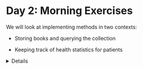 # Day 2: Morning Exercises

We will look at implementing methods in two contexts:

* Storing books and querying the collection

* Keeping track of health statistics for patients

<details>

After looking at the exercises, you can look at the [solutions] provided.

[solutions]: solutions-morning.md

</details>
